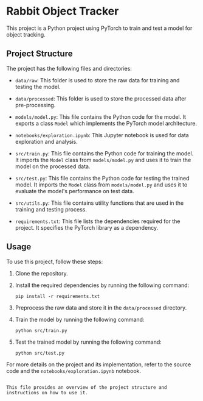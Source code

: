 # Rabbit Object Tracker

This project is a Python project using PyTorch to train and test a model for object tracking.

## Project Structure

The project has the following files and directories:

- `data/raw`: This folder is used to store the raw data for training and testing the model.

- `data/processed`: This folder is used to store the processed data after pre-processing.

- `models/model.py`: This file contains the Python code for the model. It exports a class `Model` which implements the PyTorch model architecture.

- `notebooks/exploration.ipynb`: This Jupyter notebook is used for data exploration and analysis.

- `src/train.py`: This file contains the Python code for training the model. It imports the `Model` class from `models/model.py` and uses it to train the model on the processed data.

- `src/test.py`: This file contains the Python code for testing the trained model. It imports the `Model` class from `models/model.py` and uses it to evaluate the model's performance on test data.

- `src/utils.py`: This file contains utility functions that are used in the training and testing process.

- `requirements.txt`: This file lists the dependencies required for the project. It specifies the PyTorch library as a dependency.

## Usage

To use this project, follow these steps:

1. Clone the repository.

2. Install the required dependencies by running the following command:

   ```
   pip install -r requirements.txt
   ```

3. Preprocess the raw data and store it in the `data/processed` directory.

4. Train the model by running the following command:

   ```
   python src/train.py
   ```

5. Test the trained model by running the following command:

   ```
   python src/test.py
   ```

For more details on the project and its implementation, refer to the source code and the `notebooks/exploration.ipynb` notebook.

```

This file provides an overview of the project structure and instructions on how to use it.